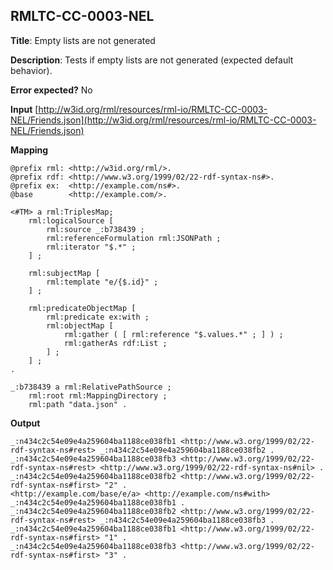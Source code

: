 ## RMLTC-CC-0003-NEL

**Title**: Empty lists are not generated

**Description**: Tests if empty lists are not generated (expected default behavior).

**Error expected?** No

**Input**
 [http://w3id.org/rml/resources/rml-io/RMLTC-CC-0003-NEL/Friends.json](http://w3id.org/rml/resources/rml-io/RMLTC-CC-0003-NEL/Friends.json)

**Mapping**
```
@prefix rml: <http://w3id.org/rml/>.
@prefix rdf: <http://www.w3.org/1999/02/22-rdf-syntax-ns#>.
@prefix ex:  <http://example.com/ns#>.
@base        <http://example.com/>.

<#TM> a rml:TriplesMap;
    rml:logicalSource [
        rml:source _:b738439 ;
        rml:referenceFormulation rml:JSONPath ;
        rml:iterator "$.*" ;
    ] ;

    rml:subjectMap [
        rml:template "e/{$.id}" ;
    ] ;

    rml:predicateObjectMap [
        rml:predicate ex:with ;
        rml:objectMap [
            rml:gather ( [ rml:reference "$.values.*" ; ] ) ;
            rml:gatherAs rdf:List ;
        ] ;
    ] ;
.

_:b738439 a rml:RelativePathSource ;
    rml:root rml:MappingDirectory ;
    rml:path "data.json" .
```

**Output**
```
_:n434c2c54e09e4a259604ba1188ce038fb1 <http://www.w3.org/1999/02/22-rdf-syntax-ns#rest> _:n434c2c54e09e4a259604ba1188ce038fb2 .
_:n434c2c54e09e4a259604ba1188ce038fb3 <http://www.w3.org/1999/02/22-rdf-syntax-ns#rest> <http://www.w3.org/1999/02/22-rdf-syntax-ns#nil> .
_:n434c2c54e09e4a259604ba1188ce038fb2 <http://www.w3.org/1999/02/22-rdf-syntax-ns#first> "2" .
<http://example.com/base/e/a> <http://example.com/ns#with> _:n434c2c54e09e4a259604ba1188ce038fb1 .
_:n434c2c54e09e4a259604ba1188ce038fb2 <http://www.w3.org/1999/02/22-rdf-syntax-ns#rest> _:n434c2c54e09e4a259604ba1188ce038fb3 .
_:n434c2c54e09e4a259604ba1188ce038fb1 <http://www.w3.org/1999/02/22-rdf-syntax-ns#first> "1" .
_:n434c2c54e09e4a259604ba1188ce038fb3 <http://www.w3.org/1999/02/22-rdf-syntax-ns#first> "3" .
```

